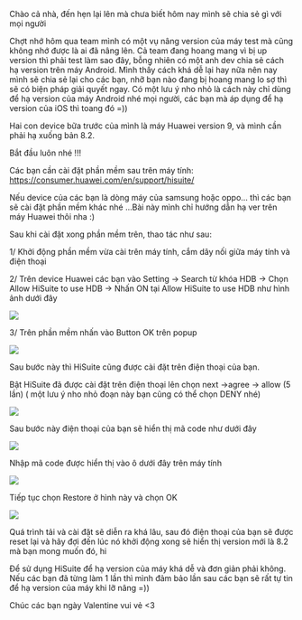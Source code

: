 Chào cả nhà, đến hẹn lại lên mà chưa biết hôm nay mình sẽ chia sẻ gì với mọi người 

Chợt nhớ hôm qua team mình có một vụ nâng version của máy test mà cũng không nhớ được là ai đã nâng lên. Cả team đang hoang mang vì bị up version thì phải test làm sao đây, bỗng nhiên có một anh dev chia sẻ cách hạ version trên máy Android. Mình thấy cách khá dễ lại hay nữa nên nay mình sẽ chia sẻ lại cho các bạn, nhỡ bạn nào đang bị hoang mang lo sợ thì sẽ có biện pháp giải quyết ngay. Có một lưu ý nho nhỏ là cách này chỉ dùng để hạ version của máy Android nhé mọi người, các bạn mà áp dụng để hạ version của iOS thì toang đó =))

Hai con device bữa trước của mình là máy Huawei version 9, và mình cần phải hạ xuống bản 8.2.

Bắt đầu luôn nhé !!!

Các bạn cần cài đặt phần mềm sau trên máy tính: https://consumer.huawei.com/en/support/hisuite/   

Nếu device của các bạn là dòng máy của samsung hoặc oppo... thì các bạn sẽ cài đặt phần mềm khác nhé ...Bài này mình chỉ hướng dẫn hạ ver trên máy Huawei thôi nha :)

Sau khi cài đặt xong phần mềm trên, thao tác như sau:

1/ Khởi động phần mềm vừa cài trên máy tính, cắm dây nối giữa máy tính và điện thoại

2/ Trên device Huawei các bạn vào Setting -> Search từ khóa HDB -> Chọn Allow HiSuite to use HDB -> Nhấn ON tại Allow HiSuite to use HDB như hình ảnh dưới đây

![](https://images.viblo.asia/077b67b9-7e75-4868-be6c-efa7a079d821.jpg)

3/ Trên phần mềm nhấn vào Button OK trên popup

![](https://images.viblo.asia/5e8e622a-4535-497c-a242-0c77a4e0a7d8.PNG)

Sau bước này thì HiSuite cũng được cài đặt trên điện thoại của bạn. 

Bật HiSuite đã được cài đặt trên điện thoại lên chọn next ->agree -> allow (5 lần) ( một lưu ý nho nhỏ đoạn này bạn cũng có thể chọn DENY nhé) 

![](https://images.viblo.asia/143ce398-0503-4fae-95f1-edd4af481e75.jpg)

Sau bước này điện thoại của bạn sẽ hiển thị mã code như dưới đây

![](https://images.viblo.asia/e096924e-fb23-4d84-a862-f7d1468dcf2d.jpg)

Nhập mã code được hiển thị vào ô dưới đây trên máy tính

![](https://images.viblo.asia/a97e4d94-a692-4f6b-887c-83f63083f672.PNG)

Tiếp tục chọn Restore ở hình này và chọn OK

![](https://images.viblo.asia/b82be1cd-d323-4501-9fac-4563b20cde14.PNG)

Quá trình tải và cài đặt sẽ diễn ra khá lâu, sau đó điện thoại của bạn sẽ được reset lại và hãy đợi đến lúc nó khởi động xong sẽ hiển thị version mới là 8.2 mà bạn mong muốn đó, hi

Để sử dụng HiSuite để hạ version của máy khá dễ và đơn giản phải không. Nếu các bạn đã từng làm 1 lần thì mình đảm bảo lần sau các bạn sẽ rất tự tin để hạ version của máy khi lỡ nâng =))

Chúc các bạn ngày Valentine vui vẻ <3
